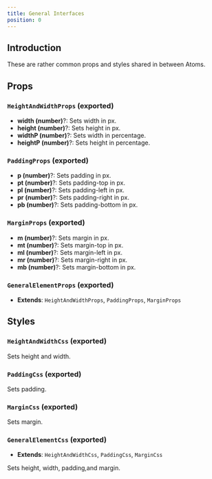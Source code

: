 ```yaml
--- 
title: General Interfaces
position: 0
---
```


## Introduction

These are rather common props and styles shared in between Atoms.

## Props

### `HeightAndWidthProps` (exported)
- **width (number)**?: Sets width in px.
- **height (number)**?: Sets height in px.
- **widthP (number)**?: Sets width in percentage.
- **heightP (number)**?: Sets height in percentage.

### `PaddingProps` (exported)
- **p (number)**?: Sets padding in px.
- **pt (number)**?: Sets padding-top in px.
- **pl (number)**?: Sets padding-left in px.
- **pr (number)**?: Sets padding-right in px.
- **pb (number)**?: Sets padding-bottom in px.

### `MarginProps` (exported)
- **m (number)**?: Sets margin in px.
- **mt (number)**?: Sets margin-top in px.
- **ml (number)**?: Sets margin-left in px.
- **mr (number)**?: Sets margin-right in px.
- **mb (number)**?: Sets margin-bottom in px.

### `GeneralElementProps` (exported)
- **Extends**: `HeightAndWidthProps`, `PaddingProps`, `MarginProps`

## Styles

### `HeightAndWidthCss` (exported)

Sets height and width.

### `PaddingCss` (exported)

Sets padding.

### `MarginCss` (exported)

Sets margin.

### `GeneralElementCss` (exported)
- **Extends**: `HeightAndWidthCss`, `PaddingCss`, `MarginCss`

Sets height, width, padding,and margin.